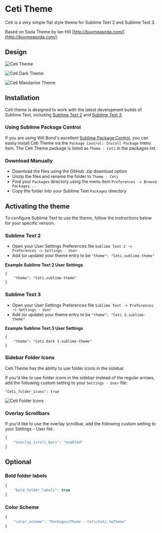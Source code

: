 # Ceti Theme

 Ceti is a very simple flat style theme for Sublime Text 2 and Sublime Text 3.

Based on Soda Theme by Ian Hill [http://buymeasoda.com/](http://buymeasoda.com/)

## Design

![Ceti Theme](https://raw.github.com/samuelrafo/Ceti/master/images/Ceti_light.png)

![Ceti Dark Theme](https://raw.github.com/samuelrafo/Ceti/master/images/Ceti_dark.png)

![Ceti Mandarine Theme](https://raw.github.com/samuelrafo/Ceti/master/images/Ceti_mandarine.png)

## Installation

Ceti theme is designed to work with the latest development builds of Sublime Text, including [Sublime Text 2](http://www.sublimetext.com/dev) and [Sublime Text 3](http://www.sublimetext.com/3dev).

### Using Sublime Package Control

If you are using Will Bond's excellent [Sublime Package Control](http://wbond.net/sublime_packages/package_control), you can easily install Ceti Theme via the `Package Control: Install Package` menu item. The Ceti Theme package is listed as `Theme - Ceti` in the packages list.

### Download Manually

* Download the files using the GitHub .zip download option
* Unzip the files and rename the folder to `Theme - Ceti`
* Find your `Packages` directory using the menu item  `Preferences -> Browse Packages...`
* Copy the folder into your Sublime Text `Packages` directory

## Activating the theme

To configure Sublime Text to use the theme, follow the instructions below for your specific version.

### Sublime Text 2

* Open your User Settings Preferences file `Sublime Text 2 -> Preferences -> Settings - User`
* Add (or update) your theme entry to be `"theme": "Ceti.sublime-theme"`

**Example Sublime Text 2 User Settings**

    {
        "theme": "Ceti.sublime-theme"
    }

### Sublime Text 3

* Open your User Settings Preferences file `Sublime Text -> Preferences -> Settings - User`
* Add (or update) your theme entry to be `"theme": "Ceti 3.sublime-theme"`

**Example Sublime Text 3 User Settings**

    {
        "theme": "Ceti Dark 3.sublime-theme"
    }

### Sidebar Folder Icons

Ceti Theme has the ability to use folder icons in the sidebar.

If you'd like to use folder icons in the sidebar instead of the regular arrows, add the following custom setting to your `Settings - User` file:

    "Ceti_folder_icons": true

![Ceti Folder Icons](https://raw.github.com/samuelrafo/Ceti/master/images/Ceti_folder_icons.png)

### Overlay Scrollbars

If you'd like to use the overlay scrollbar, add the following custom setting to your Settings - User file:

```javascript
{
    "overlay_scroll_bars": "enabled"
}
```

## Optional


### Bold folder labels

```javascript
{
    "bold_folder_labels": true
}
```


### Color Scheme

```javascript
{
    "color_scheme": "Packages/Theme - Ceti/Ceti.tmTheme"
}
```
